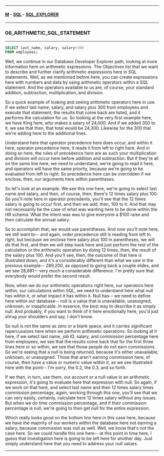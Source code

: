 
---

#### [M](https://github.com/ttltrk/TTT/blob/master/menu.md) - [SQL](https://github.com/ttltrk/TTT/blob/master/SQL/SQL.md) - [SQL_EXPLORER](https://github.com/ttltrk/TTT/blob/master/SQL/SQL_EXPLORER/SQL_EXPLORER.md)

---

### 06_ARITHMETIC_SQL_STATEMENT

---

```sql 
SELECT last_name, salary, salary+300
FROM employees;
```


Well, we continue in our Database Developer Explorer path, looking at more information here on arithmetic expressions. The Objectives list that we want to describe and further clarify arithmetic expressions here in SQL statements. Well, as we mentioned before here, you can create expressions here with numbers and data by using arithmetic operators within a SQL statement. And the operators available to us are, of course, your standard addition, subtraction, multiplication, and division.

So a quick example of looking and seeing arithmetic operators here in use. If we select last name, salary, and salary plus 300 from employees and execute that statement, the results that come back are listed, and it performs the calculation for us. So looking at the very first example here, we have King here, who makes a salary of 24,000. And if we added 300 to it, we see that then, that total would be 24,300. Likewise for the 300 that we're adding here to the additional lines.

Understand here that operator precedence here does occur, and within it here, operator precedence here, it reads it from left to right here. And in doing so here, the rules of precedence here are as such your multiplication and division will occur here before addition and subtraction. But if they're all on the same line here, we need to understand, we're going to read it here, and operators will have the same priority, because we're going to be evaluated from left to right. So precedence here can be overridden if we enclose, then, our arguments here within parentheses.

So let's look at an example. We see this one here, we're going to select last name and salary, and then, of course, then, there's 12 times salary plus 100. So you'll note here in operator precedents, you'll see that the 12 times salary is going to occur first, and then we add, then, 100 to it. And that may not necessarily be the case of what was wanting here to be done within the HR schema. What the intent was was to give everyone a $100 raise and then calculate the annual salary.

So to accomplish that, we would use parentheses. And now you'll note here, we still want to-- and again, order precedence still is reading from left to right, but because we enclose here salary plus 100 in parentheses, we will do that first, and then we will step back here and just perform the rest of the calculation or the arithmetic operation by doing 12 times, then, the result of the salary plus 100. And you'll see, then, the outcome of that here is illustrated down, and it's a considerably different than what we saw in the previous example-- 289,200, as opposed to going back a couple slides, and we see 28,881-- very much a considerable difference. I'm pretty sure that everybody would prefer the second result.

Now, when we do our arithmetic operations right here, our operators here within, our calculations within SQL, we need to understand here what null has within it, or what impact it has within it. Null has-- we need to define here within our database-- null is a value that is unavailable, unassigned, unknown, or inapplicable. In essence, the best way to describe it as simply null. And probably, if you want to think of it here emotionally here, you'd just shrug your shoulders and say, I don't know.

So null is not the same as zero or a blank space, and it carries significant repercussions here when we perform arithmetic operations. So looking at it here, if we select last name, job ID, salary, and commission percentage here from employees, we see that the results come back that for the first three lines here or so within, we see that those people do not earn commissions. So we're seeing that a null is being returned, because it's either unavailable, unknown, or unassigned. Those that aren't earning commission here, of course, then have a value or numeric value within it, as we see illustrated here with the point-- I'm sorry, the 0.2, the 0.3, and so forth.

If we then, in turn, use them, our account or a null value in an arithmetic expression, it's going to evaluate here that expression with null. So again, if we work on that here, and select last name and then 12 times salary times commission percentage, again, working through this one, you'll see that we can very easily, certainly, calculate here 12 times salary without any issues. But when we do time commission percentage, and if their commission percentage is null, we're going to then get null for the entire expression.

Which really looks good on the bottom line here in this case here, because we have the majority of our workers within the database here not earning a salary, because commission was null as well. Well, we know that's not the case here. So we could handle this one here-- at this point in time here, I guess that investigation here is going to be left here for another day. Just simply understand here that you need to address your null values.

---
